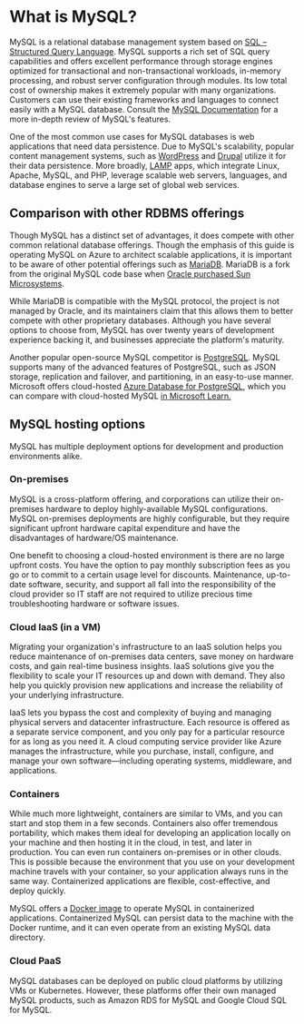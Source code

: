 # What is MySQL?

MySQL is a relational database management system based on [SQL – Structured Query Language](https://en.wikipedia.org/wiki/SQL). MySQL supports a rich set of SQL query capabilities and offers excellent performance through storage engines optimized for transactional and non-transactional workloads, in-memory processing, and robust server configuration through modules. Its low total cost of ownership makes it extremely popular with many organizations. Customers can use their existing frameworks and languages to connect easily with a MySQL database. Consult the [MySQL Documentation](https://dev.mysql.com/doc/refman/8.0/en/features.html) for a more in-depth review of MySQL's features.  

One of the most common use cases for MySQL databases is web applications that need data persistence. Due to MySQL's scalability, popular content management systems, such as [WordPress](https://wordpress.org/) and [Drupal](https://www.drupal.org/) utilize it for their data persistence. More broadly, [LAMP](https://en.wikipedia.org/wiki/LAMP_(software_bundle)) apps, which integrate Linux, Apache, MySQL, and PHP, leverage scalable web servers, languages, and database engines to serve a large set of global web services.

## Comparison with other RDBMS offerings

Though MySQL has a distinct set of advantages, it does compete with other common relational database offerings. Though the emphasis of this guide is operating MySQL on Azure to architect scalable applications, it is important to be aware of other potential offerings such as [MariaDB](https://mariadb.org/). MariaDB is a fork from the original MySQL code base when [Oracle purchased Sun Microsystems](https://www.oracle.com/webfolder/college-recruiting/projects/mysql.html#.YexR-P7ML8o).

While MariaDB is compatible with the MySQL protocol, the project is not managed by Oracle, and its maintainers claim that this allows them to better compete with other proprietary databases. Although you have several options to choose from, MySQL has over twenty years of development experience backing it, and businesses appreciate the platform's maturity.

Another popular open-source MySQL competitor is [PostgreSQL](https://www.postgresql.org/). MySQL supports many of the advanced features of PostgreSQL, such as JSON storage, replication and failover, and partitioning, in an easy-to-use manner. Microsoft offers cloud-hosted [Azure Database for PostgreSQL](https://docs.microsoft.com/en-us/azure/postgresql/overview), which you can compare with cloud-hosted MySQL [in Microsoft Learn.](https://docs.microsoft.com/learn/modules/deploy-mariadb-mysql-postgresql-azure/2-describe-open-source-offerings)

## MySQL hosting options

MySQL has multiple deployment options for development and production environments alike.

### On-premises

MySQL is a cross-platform offering, and corporations can utilize their on-premises hardware to deploy highly-available MySQL configurations. MySQL on-premises deployments are highly configurable, but they require significant upfront hardware capital expenditure and have the disadvantages of hardware/OS maintenance.

One benefit to choosing a cloud-hosted environment is there are no large upfront costs. You have the option to pay monthly subscription fees as you go or to commit to a certain usage level for discounts. Maintenance, up-to-date software, security, and support all fall into the responsibility of the cloud provider so IT staff are not required to utilize precious time troubleshooting hardware or software issues.

### Cloud IaaS (in a VM)

Migrating your organization's infrastructure to an IaaS solution helps you reduce maintenance of on-premises data centers, save money on hardware costs, and gain real-time business insights. IaaS solutions give you the flexibility to scale your IT resources up and down with demand. They also help you quickly provision new applications and increase the reliability of your underlying infrastructure.

IaaS lets you bypass the cost and complexity of buying and managing physical servers and datacenter infrastructure. Each resource is offered as a separate service component, and you only pay for a particular resource for as long as you need it. A cloud computing service provider like Azure manages the infrastructure, while you purchase, install, configure, and manage your own software—including operating systems, middleware, and applications.

### Containers

While much more lightweight, containers are similar to VMs, and you can start and stop them in a few seconds. Containers also offer tremendous portability, which makes them ideal for developing an application locally on your machine and then hosting it in the cloud, in test, and later in production. You can even run containers on-premises or in other clouds. This is possible because the environment that you use on your development machine travels with your container, so your application always runs in the same way. Containerized applications are flexible, cost-effective, and deploy quickly.

MySQL offers a [Docker image](https://hub.docker.com/_/mysql) to operate MySQL in containerized applications. Containerized MySQL can persist data to the machine with the Docker runtime, and it can even operate from an existing MySQL data directory.

### Cloud PaaS

MySQL databases can be deployed on public cloud platforms by utilizing VMs or Kubernetes. However, these platforms offer their own managed MySQL products, such as Amazon RDS for MySQL and Google Cloud SQL for MySQL.
